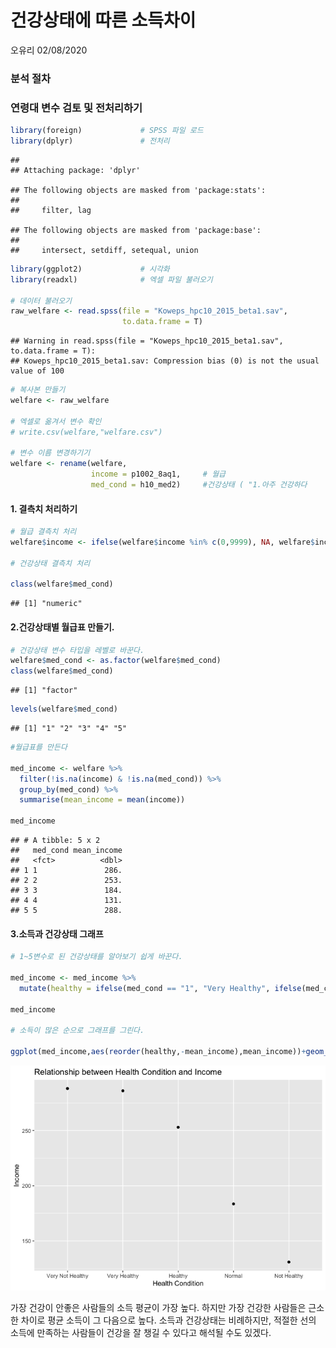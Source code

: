 건강상태에 따른 소득차이
================
오유리
02/08/2020

### 분석 절차

### 연령대 변수 검토 및 전처리하기

``` r
library(foreign)             # SPSS 파일 로드
library(dplyr)               # 전처리
```

    ## 
    ## Attaching package: 'dplyr'

    ## The following objects are masked from 'package:stats':
    ## 
    ##     filter, lag

    ## The following objects are masked from 'package:base':
    ## 
    ##     intersect, setdiff, setequal, union

``` r
library(ggplot2)             # 시각화
library(readxl)              # 엑셀 파일 불러오기

# 데이터 불러오기
raw_welfare <- read.spss(file = "Koweps_hpc10_2015_beta1.sav",
                         to.data.frame = T)
```

    ## Warning in read.spss(file = "Koweps_hpc10_2015_beta1.sav", to.data.frame = T):
    ## Koweps_hpc10_2015_beta1.sav: Compression bias (0) is not the usual value of 100

``` r
# 복사본 만들기
welfare <- raw_welfare

# 엑셀로 옮겨서 변수 확인
# write.csv(welfare,"welfare.csv")

# 변수 이름 변경하기기
welfare <- rename(welfare,
                  income = p1002_8aq1,     # 월급
                  med_cond = h10_med2)     #건강상태 ( "1.아주 건강하다             2.건강한 편이다 3.보통이다 4.건강하지 않은 편이다 5.건강이 아주 안 좋다")
```

#### 1\. 결측치 처리하기

``` r
# 월급 결측치 처리
welfare$income <- ifelse(welfare$income %in% c(0,9999), NA, welfare$income)

# 건강상태 결측치 처리

class(welfare$med_cond)
```

    ## [1] "numeric"

#### 2.건강상태별 월급표 만들기.

``` r
# 건강상태 변수 타입을 레벨로 바꾼다.
welfare$med_cond <- as.factor(welfare$med_cond)
class(welfare$med_cond)
```

    ## [1] "factor"

``` r
levels(welfare$med_cond)
```

    ## [1] "1" "2" "3" "4" "5"

``` r
#월급표를 만든다 

med_income <- welfare %>% 
  filter(!is.na(income) & !is.na(med_cond)) %>% 
  group_by(med_cond) %>% 
  summarise(mean_income = mean(income))

med_income
```

    ## # A tibble: 5 x 2
    ##   med_cond mean_income
    ##   <fct>          <dbl>
    ## 1 1               286.
    ## 2 2               253.
    ## 3 3               184.
    ## 4 4               131.
    ## 5 5               288.

#### 3.소득과 건강상태 그래프

``` r
# 1~5변수로 된 건강상태를 알아보기 쉽게 바꾼다.

med_income <- med_income %>% 
  mutate(healthy = ifelse(med_cond == "1", "Very Healthy", ifelse(med_cond == "2",  "Healthy", ifelse(med_cond == "3", "Normal", ifelse(med_cond == "4", "Not Healthy", ifelse(med_cond == "5", "Very Not Healthy", NA))))))

med_income

# 소득이 많은 순으로 그래프를 그린다.

ggplot(med_income,aes(reorder(healthy,-mean_income),mean_income))+geom_point()  + labs(x="Health Condition",y="Income", title= "Relationship between Health Condition and Income") 
```

![](welfare10_files/figure-gfm/unnamed-chunk-4-1.png)<!-- -->

가장 건강이 안좋은 사람들의 소득 평균이 가장 높다. 하지만 가장 건강한 사람들은 근소한 차이로 평균 소득이 그 다음으로 높다.
소득과 건강상태는 비례하지만, 적절한 선의 소득에 만족하는 사람들이 건강을 잘 챙길 수 있다고 해석될 수도 있겠다.
